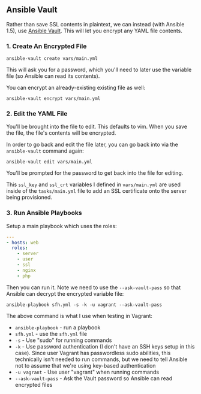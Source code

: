 ## Ansible Vault

Rather than save SSL contents in plaintext, we can instead (with Ansible 1.5), use [Ansible Vault](http://www.ansible.com/blog/2014/02/19/ansible-vault). This will let you encrypt any YAML file contents.

### 1. Create An Encrypted File

    ansible-vault create vars/main.yml

This will ask you for a password, which you'll need to later use the variable file (so Ansible can read its contents).

You can encrypt an already-existing existing file as well:

    ansible-vault encrypt vars/main.yml

### 2. Edit the YAML File

You'll be brought into the file to edit. This defaults to vim. When you save the file, the file's contents will be encrypted.

In order to go back and edit the file later, you can go back into via the `ansible-vault` command again:

    ansible-vault edit vars/main.yml

You'll be prompted for the password to get back into the file for editing.

This `ssl_key` and `ssl_crt` variables I defined in `vars/main.yml` are used inside of the `tasks/main.yml` file to add an SSL certificate onto the server being provisioned.

### 3. Run Ansible Playbooks

Setup a main playbook which uses the roles:

```yml
---
- hosts: web
  roles:
    - server
    - user
    - ssl
    - nginx
    - php
```

Then you can run it. Note we need to use the `--ask-vault-pass` so that Ansible can decrypt the encrypted variable file:

    ansible-playbook sfh.yml -s -k -u vagrant --ask-vault-pass

The above command is what I use when testing in Vagrant:

* `ansible-playbook` - run a playbook
* `sfh.yml` - use the `sfh.yml` file
* `-s` - Use "sudo" for running commands
* `-k` - Use password authentication (I don't have an SSH keys setup in this case). Since user Vagrant has passwordless sudo abilities, this technically isn't needed to run commands, but we need to tell Ansible not to assume that we're using key-based authentication
* `-u vagrant` - Use user "vagrant" when running commands
* `--ask-vault-pass` - Ask the Vault password so Ansible can read encrypted files

